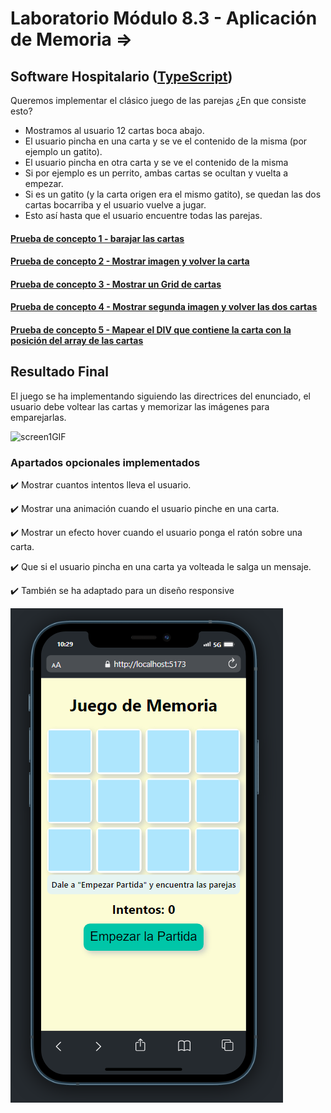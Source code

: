 # Laboratorio Módulo 8.3 - Aplicación de Memoria => 
## Software Hospitalario ([TypeScript](https://github.com/oleojake/bootcampjs-lemoncode/blob/main/lab_08_03/src/))

Queremos implementar el clásico juego de las parejas ¿En que consiste esto?

- Mostramos al usuario 12 cartas boca abajo.
- El usuario pincha en una carta y se ve el contenido de la misma (por ejemplo un gatito).
- El usuario pincha en otra carta y se ve el contenido de la misma
-   Si por ejemplo es un perrito, ambas cartas se ocultan y vuelta a empezar.
- Si es un gatito (y la carta origen era el mismo gatito), se quedan las dos cartas bocarriba y el usuario vuelve a jugar.
- Esto así hasta que el usuario encuentre todas las parejas.


#### [Prueba de concepto 1 - barajar las cartas](https://github.com/oleojake/bootcampjs-lemoncode/blob/main/lab_08_03/src/prueba1)
#### [Prueba de concepto 2 - Mostrar imagen y volver la carta](https://github.com/oleojake/bootcampjs-lemoncode/blob/main/lab_08_03/src/prueba2)
#### [Prueba de concepto 3 - Mostrar un Grid de cartas](https://github.com/oleojake/bootcampjs-lemoncode/blob/main/lab_08_03/src/prueba3)
#### [Prueba de concepto 4 - Mostrar segunda imagen y volver las dos cartas](https://github.com/oleojake/bootcampjs-lemoncode/blob/main/lab_08_03/src/prueba4)
#### [Prueba de concepto 5 - Mapear el DIV que contiene la carta con la posición del array de las cartas](https://github.com/oleojake/bootcampjs-lemoncode/blob/main/lab_08_03/src/prueba5)


## Resultado Final

El juego se ha implementando siguiendo las directrices del enunciado, el usuario debe voltear las cartas y memorizar las imágenes para emparejarlas.

![screen1GIF](/src/content/readme_img/ScreenGif.gif)

### Apartados opcionales implementados

✔️ Mostrar cuantos intentos lleva el usuario.

✔️ Mostrar una animación cuando el usuario pinche en una carta.

✔️ Mostrar un efecto hover cuando el usuario ponga el ratón sobre una carta.

✔️ Que si el usuario pincha en una carta ya volteada le salga un mensaje.

✔️ También se ha adaptado para un diseño responsive

![screen1Responsibe](src/content/readme_img/screen1responsive.PNG)
